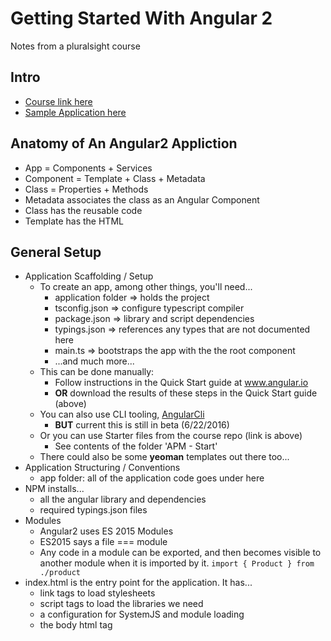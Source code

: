 Getting Started With Angular 2
=========================
Notes from a pluralsight course

## Intro
- [Course link here](https://www.pluralsight.com/courses/angular-2-getting-started)
- [Sample Application here](https://github.com/DeborahK/Angular2-GettingStarted.git)

## Anatomy of An Angular2 Appliction
- App = Components + Services
- Component = Template + Class + Metadata
- Class = Properties + Methods
- Metadata associates the class as an Angular Component
- Class has the reusable code
- Template has the HTML

## General Setup
- Application Scaffolding / Setup
    - To create an app, among other things, you'll need...
        - application folder => holds the project
        - tsconfig.json => configure typescript compiler
        - package.json => library and script dependencies
        - typings.json => references any types that are not documented here
        - main.ts => bootstraps the app with the the root component
        - ...and much more...
    - This can be done manually:
        - Follow instructions in the Quick Start guide at www.angular.io
        - **OR** download the results of these steps in the Quick Start guide (above)
    - You can also use CLI tooling, [AngularCli](https://github.com/angular/angular-cli)
        - **BUT** current this is still in beta (6/22/2016)
    - Or you can use Starter files from the course repo (link is above)
        - See contents of the folder 'APM - Start'
    - There could also be some **yeoman** templates out there too...
- Application Structuring / Conventions
    - app folder: all of the application code goes under here
- NPM installs...
    - all the angular library and dependencies
    - required typings.json files
- Modules
    - Angular2 uses ES 2015 Modules
    - ES2015 says a file === module
    - Any code in a module can be exported, and then becomes visible to another module when it is imported by it.
        ```import { Product } from ./product```
- index.html is the entry point for the application.  It has...
    - link tags to load stylesheets
    - script tags to load the libraries we need
    - a configuration for SystemJS and module loading
    - the body html tag



